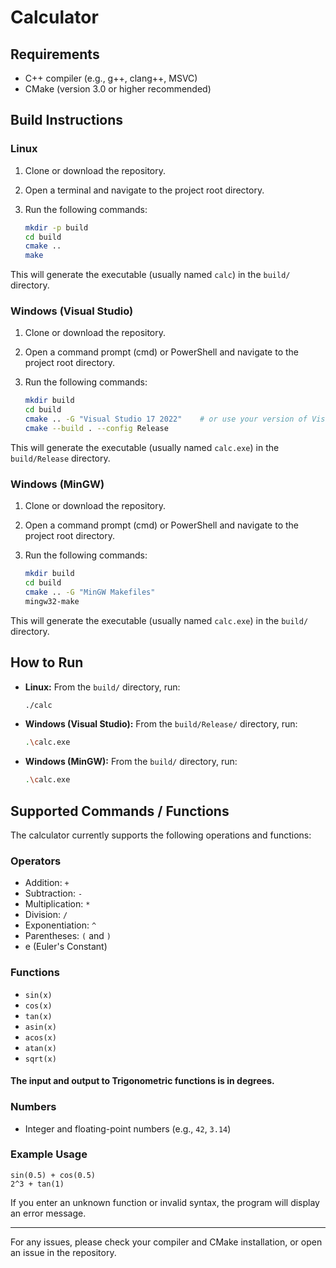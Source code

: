 # Calculator

## Requirements

- C++ compiler (e.g., g++, clang++, MSVC)
- CMake (version 3.0 or higher recommended)

## Build Instructions

### Linux

1. Clone or download the repository.
2. Open a terminal and navigate to the project root directory.
3. Run the following commands:

    ```sh
    mkdir -p build
    cd build
    cmake ..
    make
    ```

This will generate the executable (usually named `calc`) in the `build/` directory.

### Windows (Visual Studio)

1. Clone or download the repository.
2. Open a command prompt (cmd) or PowerShell and navigate to the project root directory.
3. Run the following commands:

    ```sh
    mkdir build
    cd build
    cmake .. -G "Visual Studio 17 2022"    # or use your version of Visual Studio
    cmake --build . --config Release
    ```

This will generate the executable (usually named `calc.exe`) in the `build/Release` directory.

### Windows (MinGW)

1. Clone or download the repository.
2. Open a command prompt (cmd) or PowerShell and navigate to the project root directory.
3. Run the following commands:

    ```sh
    mkdir build
    cd build
    cmake .. -G "MinGW Makefiles"
    mingw32-make
    ```

This will generate the executable (usually named `calc.exe`) in the `build/` directory.

## How to Run

- **Linux:** From the `build/` directory, run:
  ```sh
  ./calc
  ```

- **Windows (Visual Studio):** From the `build/Release/` directory, run:
  ```sh
  .\calc.exe
  ```

- **Windows (MinGW):** From the `build/` directory, run:
  ```sh
  .\calc.exe
  ```

## Supported Commands / Functions

The calculator currently supports the following operations and functions:

### Operators

- Addition: `+`
- Subtraction: `-`
- Multiplication: `*`
- Division: `/`
- Exponentiation: `^`
- Parentheses: `(` and `)`
- e (Euler's Constant)

### Functions

- `sin(x)`
- `cos(x)`
- `tan(x)`
- `asin(x)`
- `acos(x)`
- `atan(x)`
- `sqrt(x)`

#### The input and output to Trigonometric functions is in degrees.

### Numbers

- Integer and floating-point numbers (e.g., `42`, `3.14`)

### Example Usage

```
sin(0.5) + cos(0.5)
2^3 + tan(1)
```

If you enter an unknown function or invalid syntax, the program will display an error message.

---

For any issues, please check your compiler and CMake installation, or open an issue in the repository.
